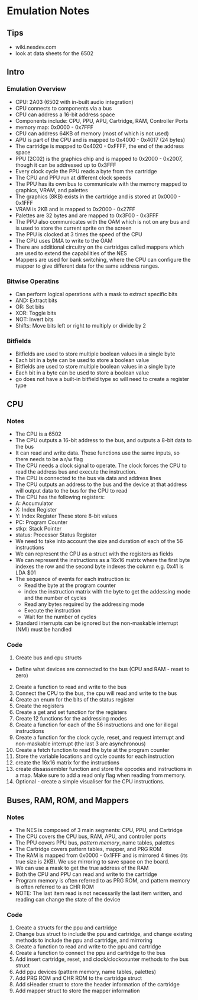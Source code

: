# Emulation Notes

## Tips
 - wiki.nesdev.com
 - look at data sheets for the 6502

## Intro

### Emulation Overview
 - CPU: 2A03 (6502 with in-built audio integration)
 - CPU connects to components via a bus
 - CPU can address a 16-bit address space
 - Components include: CPU, PPU, APU, Cartridge, RAM, Controller Ports
 - memory map: 0x0000 - 0x7FFF
 - CPU can address 64KB of memory (most of which is not used)
 - APU is part of the CPU and is mapped to 0x4000 - 0x4017 (24 bytes)
 - The cartridge is mapped to 0x4020 - 0xFFFF, the end of the address space
 - PPU (2C02) is the graphics chip and is mapped to 0x2000 - 0x2007, though it can be addressed up to 0x3FFF
 - Every clock cycle the PPU reads a byte from the cartridge
 - The CPU and PPU run at different clock speeds
 - The PPU has its own bus to communicate with the memory mapped to graphics, VRAM, and palettes
 - The graphics (8KB) exists in the cartridge and is stored at 0x0000 - 0x1FFF
 - VRAM is 2KB and is mapped to 0x2000 - 0x27FF
 - Palettes are 32 bytes and are mapped to 0x3F00 - 0x3FFF
 - The PPU also communicates with the OAM which is not on any bus and is used to store the current sprite on the screen
 - The PPU is clocked at 3 times the speed of the CPU
 - The CPU uses DMA to write to the OAM
 - There are additional circuitry on the cartridges called mappers which are used to extend the capabilities of the NES
 - Mappers are used for bank switching, where the CPU can configure the mapper to give different data for the same address ranges.

### Bitwise Operatins
 - Can perform logical operations with a mask to extract specific bits
 - AND: Extract bits
 - OR: Set bits
 - XOR: Toggle bits
 - NOT: Invert bits
 - Shifts: Move bits left or right to multiply or divide by 2

### Bitfields
 - Bitfields are used to store multiple boolean values in a single byte
 - Each bit in a byte can be used to store a boolean value
 - Bitfields are used to store multiple boolean values in a single byte
 - Each bit in a byte can be used to store a boolean value
 - go does not have a built-in bitfield type so will need to create a register type


## CPU

### Notes
 - The CPU is a 6502
 - The CPU outputs a 16-bit address to the bus, and outputs a 8-bit data to the bus
 - It can read and write data. These functions use the same inputs, so there needs to be a r/w flag
 - The CPU needs a clock signal to operate. The clock forces the CPU to read the address bus and execute the instruction.
 - The CPU is connected to the bus via data and address lines
 - The CPU outputs an address to the bus and the device at that address will output data to the bus for the CPU to read
 - The CPU has the following registers:
  - A: Accumulator
  - X: Index Register
  - Y: Index Register
  These store 8-bit values
  - PC: Program Counter
  - stkp: Stack Pointer
  - status: Processor Status Register
  - We need to take into account the size and duration of each of the 56 instructions
  - We can represent the CPU as a struct with the registers as fields
  - We can represent the instructions as a 16x16 matrix where the first byte indexes the row and the second byte indexes the column e.g. 0x41 is LDA $01
  - The sequence of events for each instruction is:
    - Read the byte at the program counter
    - index the instruction matrix with the byte to get the addessing mode and the number of cycles
    - Read any bytes required by the addressing mode
    - Execute the instruction
    - Wait for the number of cycles
  - Standard interrupts can be ignored but the non-maskable interrupt (NMI) must be handled

### Code
1. Create bus and cpu structs
  - Define what devices are connected to the bus (CPU and RAM - reset to zero)
2. Create a function to read and write to the bus
3. Connect the CPU to the bus, the cpu will read and write to the bus
4. Create an enum for the bits of the status register
5. Create the registers
6. Create a get and set function for the registers
7. Create 12 functions for the addressing modes
9. Create a function for each of the 56 instructions and one for illegal instructions
10. Create a function for the clock cycle, reset, and request interrupt and non-maskable interrupt (the last 3 are asynchronous)
11. Create a fetch function to read the byte at the program counter
12. Store the variable locations and cycle counts for each instruction
13. create the 16x16 matrix for the instructions
14. create dissassembler function and store the opcodes and instructions in a map. Make sure to add a read only flag when reading from memory.
15. Optional - create a simple visualiser for the CPU instructions.

## Buses, RAM, ROM, and Mappers

### Notes
 - The NES is composed of 3 main segments: CPU, PPU, and Cartridge
 - The CPU covers the CPU bus, RAM, APU, and controller ports
 - The PPU covers PPU bus, *pattern memory*, name tables, palettes
 - The Cartridge covers pattern tables, mapper, and PRG ROM
 - The RAM is mapped from 0x0000 - 0x1FFF and is mirrored 4 times (its true size is 2KB). We use mirroring to save space on the board.
  - We can use a mask to get the true address of the RAM
  - Both the CPU and PPU can read and write to the cartridge
  - Program memory is often referred to as PRG ROM, and pattern memory is often referred to as CHR ROM
  - NOTE: The last item read is not necessarily the last item written, and reading can change the state of the device

### Code
1. Create a structs for the ppu and cartridge
2. Change bus struct to include the ppu and cartridge, and change existing methods to include the ppu and cartridge, and mirroring
3. Create a function to read and write to the ppu and cartridge
4. Create a function to connect the ppu and cartridge to the bus
5. Add insert cartridge, reset, and clock/clockcounter methods to the bus struct
6. Add ppu devices (pattern memory, name tables, palettes)
7. Add PRG ROM and CHR ROM to the cartridge struct
8. Add sHeader struct to store the header information of the cartridge
9. Add mapper struct to store the mapper information
